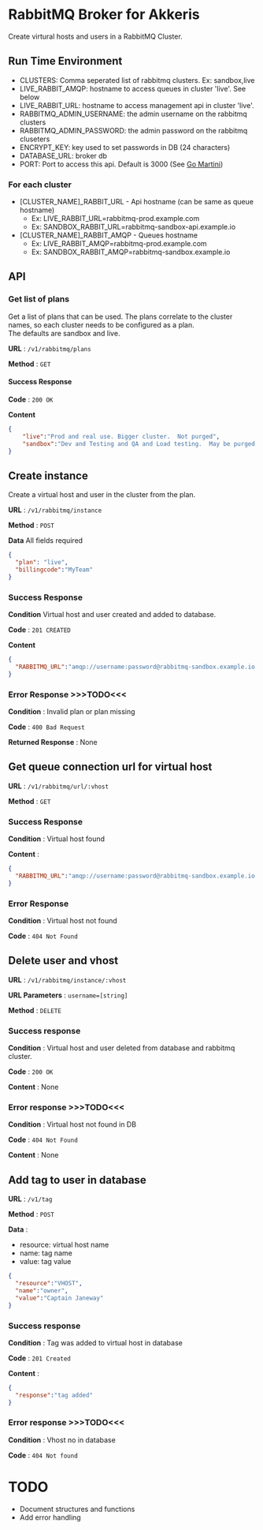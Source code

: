 # RabbitMQ Broker for Akkeris

Create virtural hosts and users in a RabbitMQ Cluster.

## Run Time Environment

* CLUSTERS: Comma seperated list of rabbitmq clusters. Ex: sandbox,live
* LIVE_RABBIT_AMQP: hostname to access queues in cluster 'live'. See below
* LIVE_RABBIT_URL: hostname to access management api in cluster 'live'.
* RABBITMQ_ADMIN_USERNAME: the admin username on the rabbitmq clusters
* RABBITMQ_ADMIN_PASSWORD: the admin password on the rabbitmq cluseters
* ENCRYPT_KEY: key used to set passwords in DB (24 characters)
* DATABASE_URL: broker db
* PORT: Port to access this api.  Default is 3000 (See [Go Martini](https://github.com/go-martini/martini))

### For each cluster

* [CLUSTER_NAME]_RABBIT_URL - Api hostname (can be same as queue hostname)
    * Ex: LIVE_RABBIT_URL=rabbitmq-prod.example.com
    * Ex: SANDBOX_RABBIT_URL=rabbitmq-sandbox-api.example.io
* [CLUSTER_NAME]_RABBIT_AMQP - Queues hostname
    * Ex: LIVE_RABBIT_AMQP=rabbitmq-prod.example.com
    * Ex: SANDBOX_RABBIT_AMQP=rabbitmq-sandbox.example.io

## API

### Get list of plans

Get a list of plans that can be used.  The plans correlate to the cluster
names, so each cluster needs to be configured as a plan.  
The defaults are sandbox and live.

**URL** : `/v1/rabbitmq/plans`

**Method** : `GET`

#### Success Response

**Code** : `200 OK`

**Content**


```json
{
    "live":"Prod and real use. Bigger cluster.  Not purged",
    "sandbox":"Dev and Testing and QA and Load testing.  May be purged regularly"
}

```

## Create instance

Create a virtual host and user in the cluster from the plan.

**URL** : `/v1/rabbitmq/instance`

**Method** : `POST`

**Data** All fields required

```json
{
  "plan": "live",
  "billingcode":"MyTeam"
}
```

### Success Response

**Condition** Virtual host and user created and added to database.

**Code** : `201 CREATED`

**Content** 

```json
{
  "RABBITMQ_URL":"amqp://username:password@rabbitmq-sandbox.example.io:5672/username"
}
```

### Error Response >>>**TODO**<<<

**Condition** : Invalid plan or plan missing

**Code** : `400 Bad Request`

**Returned Response** : None

## Get queue connection url for virtual host

**URL** : `/v1/rabbitmq/url/:vhost`

**Method** : `GET`

### Success Response

**Condition** : Virtual host found

**Content** :

```json
{
  "RABBITMQ_URL":"amqp://username:password@rabbitmq-sandbox.example.io:5672/vhost"
}
```

### Error Response

**Condition** : Virtual host not found

**Code** : `404 Not Found`

## Delete user and vhost

**URL** : `/v1/rabbitmq/instance/:vhost`

**URL Parameters** : `username=[string]`

**Method** : `DELETE`

### Success response

**Condition** : Virtual host and user deleted from database and rabbitmq cluster.

**Code** : `200 OK`

**Content** : None

### Error response >>>**TODO**<<<

**Condition** : Virtual host not found in DB

**Code** : `404 Not Found`

**Content** : None

## Add tag to user in database

**URL** : `/v1/tag`

**Method** : `POST`

**Data** : 
* resource: virtual host name
* name: tag name
* value: tag value

```json
{
  "resource":"VHOST",
  "name":"owner",
  "value":"Captain Janeway"
}
```
	
### Success response

**Condition** : Tag was added to virtual host in database

**Code** : `201 Created`

**Content** :

```json
{
  "response":"tag added"
}
```

### Error response >>>**TODO**<<<

**Condition** : Vhost no in database

**Code** : `404 Not found`

# TODO

* Document structures and functions
* Add error handling
